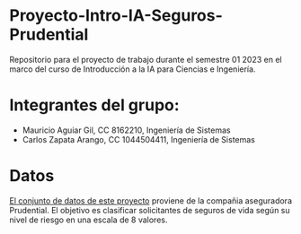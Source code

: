# Proyecto-Intro-IA-Seguros-Prudential
Repositorio para el proyecto de trabajo durante el semestre 01 2023 en el marco del curso de Introducción a la IA para Ciencias e Ingeniería.

# Integrantes del grupo:
- Mauricio Aguiar Gil, CC 8162210, Ingeniería de Sistemas
- Carlos Zapata Arango, CC 1044504411, Ingeniería de Sistemas

# Datos
[El conjunto de datos de este proyecto](https://www.kaggle.com/competitions/prudential-life-insurance-assessment/overview/evaluation) proviene de la compañia aseguradora Prudential. El objetivo es clasificar solicitantes de seguros de vida según su nivel de riesgo en una escala de 8 valores.
